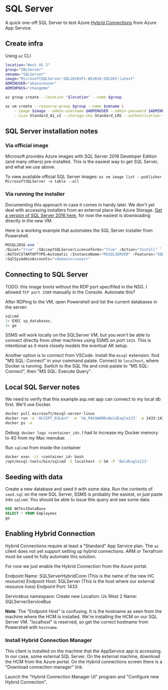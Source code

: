 # SQL Server

A quick one-off SQL Server to test Azure [Hybrid Connections](https://docs.microsoft.com/en-us/azure/biztalk-services/integration-hybrid-connection-overview) from Azure App Service.

## Create infra

Using `az` CLI

```sh
location="West US 2"
group="SQLServer"
vmname="SQLServer"
image="MicrosoftSQLServer:SQL2016SP1-WS2016:SQLDEV:latest"
ADMINUSER="akazureuser"
ADMINPASS="changeme"

az group create --location "$location" --name $group

az vm create --resource-group $group --name $vmname \
    --image $image --admin-username $ADMINUSER --admin-password $ADMINPASS \
    --size Standard_A1_v2 --storage-sku Standard_LRS --authentication-type password
```

## SQL Server installation notes 

### Via official image

Microsoft provides Azure images with SQL Server 2016 Developer Edition (and many others) pre-installed.
This is the easiest way to get SQL Server, and what we use above.

To view available official SQL Server images: `az vm image list --publisher MicrosoftSQLServer -o table --all`

### Via running the installer

Documenting this approach in case it comes in handy later.
We don't yet deal with accessing installers from an external place like Azure Storage.
[Get a version of SQL Server 2016 here](https://www.microsoft.com/en-us/evalcenter/evaluate-sql-server-2016), for now the easiest is downloading directly in the new VM.

Here is a working example that automates the SQL Server installer from Powershell.

```ps1
MSSQL2016.exe `
/Quiet="True" /IAcceptSQLServerLicenseTerms="True" /Action="Install" `
/AGTSVCSTARTUPTYPE=Automatic /InstanceName="MSSQLSERVER" /Features="SQLENGINE" `
/SqlSysAdminAccounts="<domain>\<user>"
```

## Connecting to SQL Server

TODO: this image boots without the RDP port specififed in the NSG. I allowed `TCP port 3389` manually in the Console.  Automate this?

After RDPing to the VM, open Powershell and list the current databases in the server:
```ps1
sqlcmd
1> EXEC sp_databases;
2> go
```

SSMS will work locally on the SQLServer VM, but you won't be able to connect directly from other machines using SSMS on port `1433`.  This is intentional as it more closely models the eventual AK setup.

Another option is to connect from VSCode.  Install the `mssql` extension.  find "MS SQL: Connect" in your command palate.  Connect to `localhost`, where Docker is running. Switch to the SQL file and cmd-palate to "MS SQL: Connect", then "MS SQL: Execute Query".

## Local SQL Server notes

We need to verify that this example asp.net app can connect to my local db first.  We'll use Docker.

```sh
docker pull microsoft/mssql-server-linux
docker run -e 'ACCEPT_EULA=Y' -e 'SA_PASSWORD=BaldEagle123' -p 1433:1433 -d microsoft/mssql-server-linux
docker ps -a
```

Debug: `docker logs <container_id>`. I had to increase my Docker memory to 4G from my Mac menubar.

Run `sqlcmd` from inside the container

```sh
docker exec -it <container_id> bash
/opt/mssql-tools/bin/sqlcmd -S localhost -U SA -P 'BaldEagle123'
```

## Seeding with data

Create a new database and seed it with some data.
Run the contents of `seed.sql` on the new SQL Server, SSMS is probably the easiest, or just paste into `sqlcmd`.
You should be able to issue this query and see some data:

```sql
USE AKTestDataBase
SELECT * FROM Employees
go
```

## Enabling Hybrid Connection

Hybrid Connections require at least a "Standard" App Service plan.
The `az` client does not yet support setting up hybrid connections.  ARM or Terrafrom must be used to fully automate this solution.

For now we just enable the Hybrid Connection from the Azure portal.

Endpoint Name: SQLServerHybridConn (This is the name of the new HC resource)
Endpoint Host: SQLServer (This is the host where our external resource lives)
Endpoint Port: 1433

Servicebus namespace: Create new
Location: Us West 2
Name: SQLServerServiceBus

**Note**: The "Endpoint Host" is confusing. It is the hostname as seen from the machine where the HCM is installed. We're installing the HCM on our SQL Server VM.  "localhost" is reserved, so get the correct hostname from Powershell with `hostname`.

### Install Hybrid Connection Manager

This client is installed on the machine that the AppService app is accessing. In our case, some external SQL Server.
On the external machine, download the HCM from the Azure portal.  On the Hybrid connections screen there is a "Download connection manager" link.

Launch the "Hybrid Connection Manager UI" program and "Configure new Hybrid Connection".


